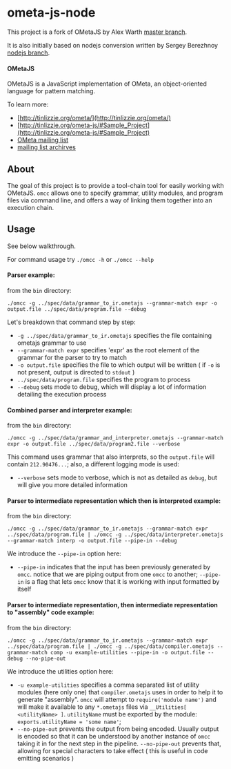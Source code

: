ometa-js-node
====

This project is a fork of OMetaJS by Alex Warth [master branch](https://github.com/alexwarth/ometa-js).

It is also initially based on nodejs conversion written by Sergey Berezhnoy [nodejs branch](https://github.com/veged/ometa-js).

#### OMetaJS

OMetaJS is a JavaScript implementation of OMeta, an object-oriented language for pattern matching. 

To learn more:

* [http://tinlizzie.org/ometa/](http://tinlizzie.org/ometa/)
* [http://tinlizzie.org/ometa-js/#Sample_Project](http://tinlizzie.org/ometa-js/#Sample_Project)
* [OMeta mailing list](http://vpri.org/mailman/listinfo/ometa)
* [mailing list archirves](http://vpri.org/pipermail/ometa/)

About
----
The goal of this project is to provide a tool-chain tool for easily working with OMetaJS. `omcc` allows one to specify grammar, utility modules, and program files via command line, and offers a way of linking them together into an execution chain.

Usage
----

See below walkthrough.

For command usage try `./omcc -h` or `./omcc --help`

#### Parser example:

from the `bin` directory:

`./omcc -g ../spec/data/grammar_to_ir.ometajs --grammar-match expr -o output.file ../spec/data/program.file --debug`

Let's breakdown that command step by step:

* `-g ../spec/data/grammar_to_ir.ometajs` specifies the file containing ometajs grammar to use
* `--grammar-match expr` specifies 'expr' as the root element of the grammar for the parser to try to match
* `-o output.file` specifies the file to which output will be written ( if `-o` is not present, output is directed to `stdout` )
* `../spec/data/program.file` specifies the program to process
* `--debug` sets mode to debug, which will display a lot of information detailing the execution process



#### Combined parser and interpreter example:

from the `bin` directory:

`./omcc -g ../spec/data/grammar_and_interpreter.ometajs --grammar-match expr -o output.file ../spec/data/program2.file --verbose`

This command uses grammar that also interprets, so the `output.file` will contain `212.90476...`; also, a different logging mode is used:

* `--verbose` sets mode to verbose, which is not as detailed as `debug`, but will give you more detailed information



#### Parser to intermediate representation which then is interpreted example:

from the `bin` directory:

`./omcc -g ../spec/data/grammar_to_ir.ometajs --grammar-match expr ../spec/data/program.file | ./omcc -g ../spec/data/interpreter.ometajs --grammar-match interp -o output.file --pipe-in --debug`

We introduce the `--pipe-in` option here:

* `--pipe-in` indicates that the input has been previously generated by `omcc`. notice that we are piping output from one `omcc` to another; `--pipe-in` is a flag that lets `omcc` know that it is working with input formatted by itself



#### Parser to intermediate representation, then intermediate representation to "assembly" code example:

from the `bin` directory:

`./omcc -g ../spec/data/grammar_to_ir.ometajs --grammar-match expr ../spec/data/program.file | ./omcc -g ../spec/data/compiler.ometajs --grammar-match comp -u example-utilities --pipe-in -o output.file --debug --no-pipe-out`

We introduce the utilities option here:

* `-u example-utilities` specifies a comma separated list of utility modules (here only one) that `compiler.ometajs` uses in order to help it to generate "assembly". `omcc` will attempt to `require('module name')` and will make it available to any `*.ometajs` files via `__Utilities[ <utilityName> ]`. `utilityName` must be exported by the module: `exports.utilityName = 'some name'`;
* `--no-pipe-out` prevents the output from being encoded. Usually output is encoded so that it can be understood by another instance of `omcc` taking it in for the next step in the pipeline. `--no-pipe-out` prevents that, allowing for special characters to take effect ( this is useful in code emitting scenarios )